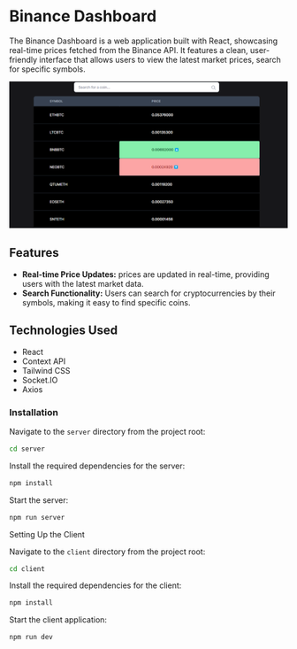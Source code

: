 # Binance Dashboard

The Binance Dashboard is a web application built with React, showcasing real-time prices fetched from the Binance API. It features a clean, user-friendly interface that allows users to view the latest market prices, search for specific symbols.

![Dashboard image](image.png)

## Features

- **Real-time Price Updates:** prices are updated in real-time, providing users with the latest market data.
- **Search Functionality:** Users can search for cryptocurrencies by their symbols, making it easy to find specific coins.

## Technologies Used

- React
- Context API
- Tailwind CSS
- Socket.IO
- Axios

### Installation

Navigate to the `server` directory from the project root:

```sh
cd server
```

Install the required dependencies for the server:

```sh
npm install
```

Start the server:

```sh
npm run server
```

Setting Up the Client

Navigate to the `client` directory from the project root:

```sh
cd client
```

Install the required dependencies for the client:

```sh
npm install
```

Start the client application:

```sh
npm run dev
```
